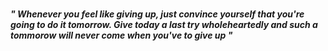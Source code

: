 ### 
***" Whenever you feel like giving up, just convince yourself that you're going to do it tomorrow. Give today a last try wholeheartedly and such a tommorow will never come when you've to give up "***  
